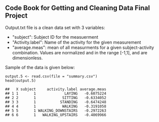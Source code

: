 Code Book for Getting and Cleaning Data Final Project
-----------------------------------------------------

Output.txt file is a clean data set with 3 variables:

-   "subject": Subject ID for the measuerment
-   "Activity.label": Name of the activity for the given measurement
-   "average.meas": mean of all measurments for a given
    subject-activity combination. Values are normalized and in the range
    \[-1,1\], and are dimensionless.

Sample of the data is given below:

    output.5 <- read.csv(file = "summary.csv")
    head(output.5)

    ##   X subject     activity.label average.meas
    ## 1 1       1             LAYING   -0.6075224
    ## 2 2       1            SITTING   -0.6334052
    ## 3 3       1           STANDING   -0.6474248
    ## 4 4       1            WALKING   -0.3191058
    ## 5 5       1 WALKING_DOWNSTAIRS   -0.2972263
    ## 6 6       1   WALKING_UPSTAIRS   -0.4069966
